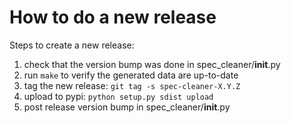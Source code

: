 How to do a new release
=======================
Steps to create a new release:

1. check that the version bump was done in spec_cleaner/__init__.py
2. run `make` to verify the generated data are up-to-date
3. tag the new release: `git tag -s spec-cleaner-X.Y.Z`
4. upload to pypi: `python setup.py sdist upload`
5. post release version bump in spec_cleaner/__init__.py
